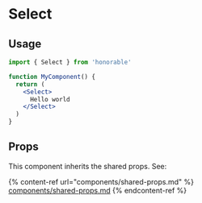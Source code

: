 # Select

## Usage

```jsx
import { Select } from 'honorable'

function MyComponent() {
  return (
    <Select>
      Hello world
    </Select>
  )
}
```

## Props

This component inherits the shared props. See:

{% content-ref url="components/shared-props.md" %}
[components/shared-props.md](components/shared-props.md)
{% endcontent-ref %}

